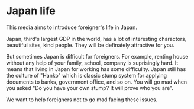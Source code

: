 # Japan life

This media aims to introduce foreigner's life in Japan.

Japan, third's largest GDP in the world, has a lot of interesting charactors, beautiful sites, kind people.
They will be definately attractive for you.

But sometimes Japan is difficult for foreigners.
For example, renting house without any help of your family, school, company is suprisingly hard.
It means that living in Japan for working has some difficulity.
Japan still has the culture of "Hanko"
which is classic stump system for applying documents to banks, government office, and so on.
You will go mad when you asked "Do you have your own stump? It will prove who you are".

We want to help foreigners not to go mad facing these issues.
